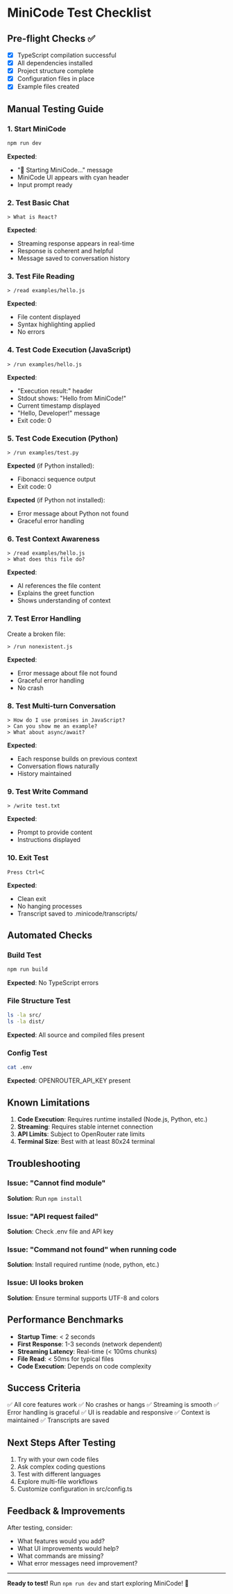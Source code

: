# MiniCode Test Checklist

## Pre-flight Checks ✅

- [x] TypeScript compilation successful
- [x] All dependencies installed
- [x] Project structure complete
- [x] Configuration files in place
- [x] Example files created

## Manual Testing Guide

### 1. Start MiniCode
```bash
npm run dev
```

**Expected**: 
- "🚀 Starting MiniCode..." message
- MiniCode UI appears with cyan header
- Input prompt ready

### 2. Test Basic Chat
```
> What is React?
```

**Expected**:
- Streaming response appears in real-time
- Response is coherent and helpful
- Message saved to conversation history

### 3. Test File Reading
```
> /read examples/hello.js
```

**Expected**:
- File content displayed
- Syntax highlighting applied
- No errors

### 4. Test Code Execution (JavaScript)
```
> /run examples/hello.js
```

**Expected**:
- "Execution result:" header
- Stdout shows: "Hello from MiniCode!"
- Current timestamp displayed
- "Hello, Developer!" message
- Exit code: 0

### 5. Test Code Execution (Python)
```
> /run examples/test.py
```

**Expected** (if Python installed):
- Fibonacci sequence output
- Exit code: 0

**Expected** (if Python not installed):
- Error message about Python not found
- Graceful error handling

### 6. Test Context Awareness
```
> /read examples/hello.js
> What does this file do?
```

**Expected**:
- AI references the file content
- Explains the greet function
- Shows understanding of context

### 7. Test Error Handling
Create a broken file:
```
> /run nonexistent.js
```

**Expected**:
- Error message about file not found
- Graceful error handling
- No crash

### 8. Test Multi-turn Conversation
```
> How do I use promises in JavaScript?
> Can you show me an example?
> What about async/await?
```

**Expected**:
- Each response builds on previous context
- Conversation flows naturally
- History maintained

### 9. Test Write Command
```
> /write test.txt
```

**Expected**:
- Prompt to provide content
- Instructions displayed

### 10. Exit Test
```
Press Ctrl+C
```

**Expected**:
- Clean exit
- No hanging processes
- Transcript saved to .minicode/transcripts/

## Automated Checks

### Build Test
```bash
npm run build
```
**Expected**: No TypeScript errors

### File Structure Test
```bash
ls -la src/
ls -la dist/
```
**Expected**: All source and compiled files present

### Config Test
```bash
cat .env
```
**Expected**: OPENROUTER_API_KEY present

## Known Limitations

1. **Code Execution**: Requires runtime installed (Node.js, Python, etc.)
2. **Streaming**: Requires stable internet connection
3. **API Limits**: Subject to OpenRouter rate limits
4. **Terminal Size**: Best with at least 80x24 terminal

## Troubleshooting

### Issue: "Cannot find module"
**Solution**: Run `npm install`

### Issue: "API request failed"
**Solution**: Check .env file and API key

### Issue: "Command not found" when running code
**Solution**: Install required runtime (node, python, etc.)

### Issue: UI looks broken
**Solution**: Ensure terminal supports UTF-8 and colors

## Performance Benchmarks

- **Startup Time**: < 2 seconds
- **First Response**: 1-3 seconds (network dependent)
- **Streaming Latency**: Real-time (< 100ms chunks)
- **File Read**: < 50ms for typical files
- **Code Execution**: Depends on code complexity

## Success Criteria

✅ All core features work
✅ No crashes or hangs
✅ Streaming is smooth
✅ Error handling is graceful
✅ UI is readable and responsive
✅ Context is maintained
✅ Transcripts are saved

## Next Steps After Testing

1. Try with your own code files
2. Ask complex coding questions
3. Test with different languages
4. Explore multi-file workflows
5. Customize configuration in src/config.ts

## Feedback & Improvements

After testing, consider:
- What features would you add?
- What UI improvements would help?
- What commands are missing?
- What error messages need improvement?

---

**Ready to test!** Run `npm run dev` and start exploring MiniCode! 🚀
